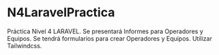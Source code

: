 # N4LaravelPractica
Práctica Nivel 4 LARAVEL. Se presentará Informes para Operadores y Equipos. Se tendrá formularios para crear Operadores y Equipos. Utilizar Tailwindcss.
